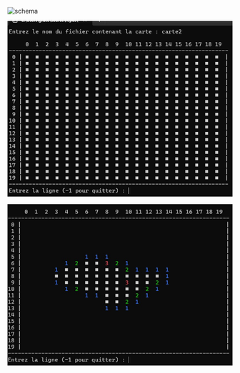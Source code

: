 ![schema](./pictures/schema.jpg)

![sample picture](./pictures/img1.jpg)


![sample picture](./pictures/img2.jpg)
